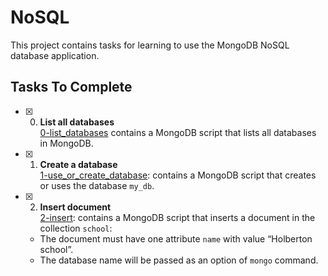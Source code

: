 # NoSQL
This project contains tasks for learning to use the MongoDB NoSQL database application.

## Tasks To Complete
+ [x] 0. **List all databases**<br/>[0-list_databases](0-list_databases) contains a MongoDB script that lists all databases in MongoDB.

+ [x] 1. **Create a database**<br/>[1-use_or_create_database](1-use_or_create_database): contains a MongoDB script that creates or uses the database `my_db`.

+ [x] 2. **Insert document**<br/>[2-insert](2-insert): contains a MongoDB script that inserts a document in the collection `school`:
  + The document must have one attribute `name` with value “Holberton school”.
  + The database name will be passed as an option of `mongo` command.
